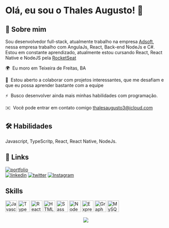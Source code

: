 # Olá, eu sou o Thales Augusto! 👋

## 🚀 Sobre mim

Sou desenvolvedor full-stack, atualmente trabalho na empresa [Adsoft](https://www.adsoft.com.br/), nessa empresa trabalho com AngulaJs, React, Back-end NodeJs e C#.
Estou em constante aprendizado, atualmente estou cursando React, React Native e NodeJS pela [RocketSeat](https://www.rocketseat.com.br/)

🌍  Eu moro em Teixeira de Freitas, BA

🤝  Estou aberto a colaborar com projetos interessantes, que me desafiam e que eu possa aprender bastante com a equipe

⚡  Busco desenvolver ainda mais minhas habilidades com programação.

✉️  Você pode entrar em contato comigo [thalesaugusto3@icloud.com](mailto:thalesaugusto3@icloud.com)

## 🛠 Habilidades

Javascript, TypeScritp, React, React Native, NodeJs.

## 🔗 Links

[![portfolio](https://img.shields.io/badge/my_portfolio-000?style=for-the-badge&logo=ko-fi&logoColor=white)](https://www.thalesasaraujo.dev)	
[![linkedin](https://img.shields.io/badge/linkedin-0A66C2?style=for-the-badge&logo=linkedin&logoColor=white)](https://www.linkedin.com/in/thales-augusto-silva-araujo/)
[![twitter](https://img.shields.io/badge/twitter-1DA1F2?style=for-the-badge&logo=twitter&logoColor=white)](https://twitter.com/ThalesAugusto54)
[![Instagram](https://img.shields.io/badge/Instagram-%23E4405F.svg?style=for-the-badge&logo=Instagram&logoColor=white)](http://www.instagram.com/thalesaugusto72)

## Skills

<p align="left">
<a href="https://developer.mozilla.org/en-US/docs/Web/JavaScript" target="_blank" rel="noreferrer"><img src="https://raw.githubusercontent.com/danielcranney/readme-generator/main/public/icons/skills/javascript-colored.svg" width="36" height="36" alt="Javascript" /></a>
<a href="https://www.typescriptlang.org/" target="_blank" rel="noreferrer"><img src="https://raw.githubusercontent.com/danielcranney/readme-generator/main/public/icons/skills/typescript-colored.svg" width="36" height="36" alt="TypeScript" /></a>
<a href="https://pt-br.reactjs.org/" target="_blank" rel="noreferrer"><img src="https://raw.githubusercontent.com/danielcranney/readme-generator/main/public/icons/skills/react-colored.svg" width="36" height="36" alt="React" /></a>
<a href="https://developer.mozilla.org/en-US/docs/Glossary/HTML5" target="_blank" rel="noreferrer"><img src="https://raw.githubusercontent.com/danielcranney/readme-generator/main/public/icons/skills/html5-colored.svg" width="36" height="36" alt="HTML5" /></a>
<a href="https://sass-lang.com/" target="_blank" rel="noreferrer"><img src="https://raw.githubusercontent.com/danielcranney/readme-generator/main/public/icons/skills/sass-colored.svg" width="36" height="36" alt="Sass" /></a>
<a href="https://nodejs.org/en/" target="_blank" rel="noreferrer"><img src="https://raw.githubusercontent.com/danielcranney/readme-generator/main/public/icons/skills/nodejs-colored.svg" width="36" height="36" alt="NodeJS" /></a>
<a href="https://expressjs.com/" target="_blank" rel="noreferrer"><img src="https://raw.githubusercontent.com/danielcranney/readme-generator/main/public/icons/skills/express-colored-dark.svg" width="36" height="36" alt="Express" /></a>
<a href="https://graphql.org/" target="_blank" rel="noreferrer"><img src="https://raw.githubusercontent.com/danielcranney/readme-generator/main/public/icons/skills/graphql-colored.svg" width="36" height="36" alt="GraphQL" /></a>
<a href="https://www.mysql.com/" target="_blank" rel="noreferrer"><img src="https://raw.githubusercontent.com/danielcranney/readme-generator/main/public/icons/skills/mysql-colored.svg" width="36" height="36" alt="MySQL" /></a>
</p>


<p align="center">
<img src="https://capsule-render.vercel.app/api?type=waving&color=gradient&height=65&section=footer"/>
</p>
